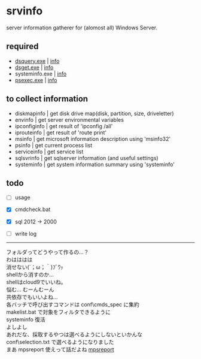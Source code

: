 srvinfo
=======
server information gatherer for (alomost all) Windows Server.

required
---
* [dsquery.exe](https://www.google.co.jp/search?q=dsquery.exe) | [info](http://technet.microsoft.com/en-us/library/cc732952%28v=ws.10%29.aspx)
* [dsget.exe](https://www.google.co.jp/search?q=dsget.exe) | [info](http://technet.microsoft.com/en-us/library/cc755162%28v=ws.10%29.aspx)
* systeminfo.exe | [info](http://technet.microsoft.com/en-us/library/bb491007.aspx)  
* [psexec.exe](https://www.google.co.jp/search?q=psexec.exe) | [info](http://technet.microsoft.com/en-us/sysinternals/bb897553.aspx)  

to collect information
---
* diskmapinfo   | get disk drive map(disk, partition, size, driveletter)
* envinfo       | get server environmental variables
* ipconfiginfo  | get result of 'ipconfig /all'
* iprouteinfo   | get result of 'route print'
* msinfo        | get microsoft information description using 'msinfo32'
* psinfo        | get current process list
* serviceinfo   | get service list
* sqlsvrinfo    | get sqlserver information (and useful settings) 
* systeminfo    | get system information summary using 'systeminfo'

todo
---
- [ ] usage
- [x] cmdcheck.bat
- [x] sql 2012 -> 2000
- [ ] write log


- - - 
フォルダってどうやって作るの…？  
わはははは  
消せない(´；ω；｀)ﾌﾞﾜｯ  
shellから消すのか…  
shellはcloud9でいいね。  
悩む… むーんむーん  
共依存でもいいよね…  
各バッチで呼び出すコマンドは conf\cmds_spec に集約  
makelist.bat で対象をフィルタできるように  
systeminfo 復活  
よしよし  
あれだな、採取するやつは選べるようにしないといかんな  
conf\selection.txt で選べるようになりました  
まあ mpsreport 使えって話だよね [mpsreport](http://technet.microsoft.com/ja-jp/magazine/jj860527.aspx)  
